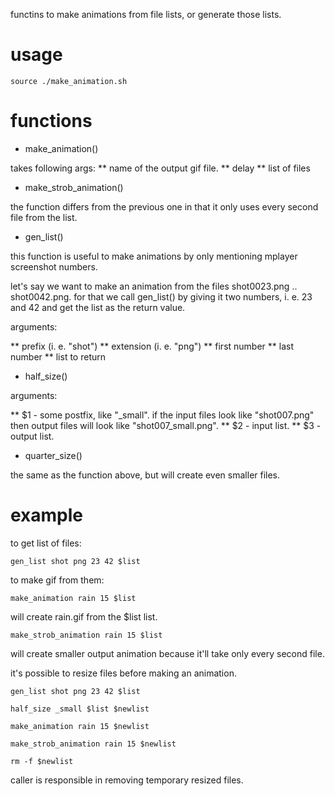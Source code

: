 functins to make animations from file lists, or generate those lists.

usage
====

```
source ./make_animation.sh
```

functions
=========

* make_animation()

takes following args:
** name of the output gif file.
** delay
** list of files

* make_strob_animation()

the function differs from the previous one in that it only uses every second file from the list.

* gen_list()

this function is useful to make animations by only mentioning mplayer screenshot numbers.

let's say we want to make an animation from the files shot0023.png .. shot0042.png. for that we call gen_list() by giving it two numbers, i. e. 23 and 42 and get the list as the return value.

arguments:

** prefix (i. e. "shot")
** extension (i. e. "png")
** first number
** last number
** list to return

* half_size()

arguments:

** $1 - some postfix, like "_small". if the input files look like "shot007.png" then output files will look like "shot007_small.png".
** $2 - input list.
** $3 - output list.

* quarter_size()

the same as the function above, but will create even smaller files.

example
=======

to get list of files:

```
gen_list shot png 23 42 $list
```
to make gif from them:

```
make_animation rain 15 $list
```

will create rain.gif from the $list list.

```
make_strob_animation rain 15 $list
```

will create smaller output animation because it'll take only every second file.

it's possible to resize files before making an animation.

```
gen_list shot png 23 42 $list

half_size _small $list $newlist

make_animation rain 15 $newlist

make_strob_animation rain 15 $newlist

rm -f $newlist
```

caller is responsible in removing temporary resized files.


